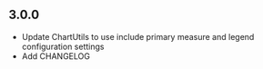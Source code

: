 ## 3.0.0
* Update ChartUtils to use include primary measure and legend configuration settings
* Add CHANGELOG
